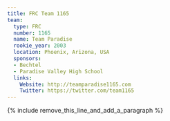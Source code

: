```yaml
---
title: FRC Team 1165
team:
  type: FRC
  number: 1165
  name: Team Paradise
  rookie_year: 2003
  location: Phoenix, Arizona, USA
  sponsors:
  - Bechtel
  - Paradise Valley High School
  links:
    Website: http://teamparadise1165.com
    Twitter: https://twitter.com/team1165
---
```


{% include remove_this_line_and_add_a_paragraph %}